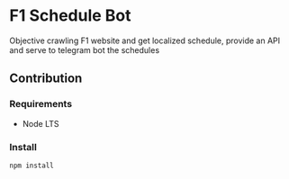 # F1 Schedule Bot

Objective crawling F1 website and get localized schedule, provide an API and serve to telegram bot the schedules 

## Contribution


### Requirements

- Node LTS


### Install

```
npm install
````
